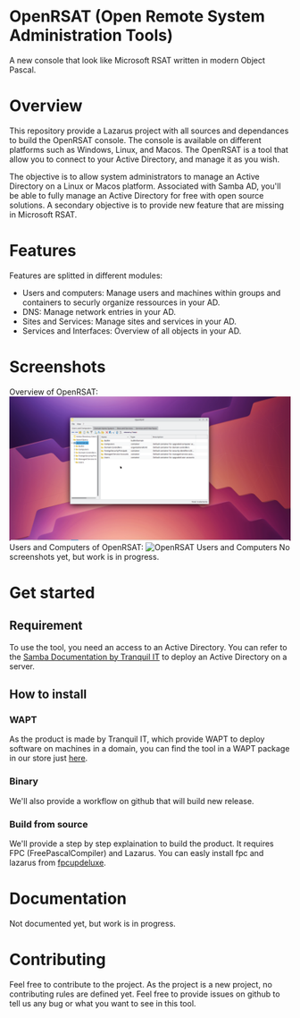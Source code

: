 # OpenRSAT (Open Remote System Administration Tools)
A new console that look like Microsoft RSAT written in modern Object Pascal.

# Overview
This repository provide a Lazarus project with all sources and dependances to build the OpenRSAT console.
The console is available on different platforms such as Windows, Linux, and Macos.
The OpenRSAT is a tool that allow you to connect to your Active Directory, and manage it as you wish.

The objective is to allow system administrators to manage an Active Directory on a Linux or Macos platform.
Associated with Samba AD, you'll be able to fully manage an Active Directory for free with open source solutions.
A secondary objective is to provide new feature that are missing in Microsoft RSAT.

# Features
Features are splitted in different modules:
- Users and computers: Manage users and machines within groups and containers to securly organize ressources in your AD. 
- DNS: Manage network entries in your AD.
- Sites and Services: Manage sites and services in your AD.
- Services and Interfaces: Overview of all objects in your AD.

# Screenshots
Overview of OpenRSAT:
![](./assets/Screenshots/OpenRSAT%20-%20Overview.gif "OpenRSAT overview")
Users and Computers of OpenRSAT:
![](./assets/Screenshots/OpenRSAT%20-%20ADUC.gif "OpenRSAT Users and Computers")
No screenshots yet, but work is in progress.

# Get started
## Requirement
To use the tool, you need an access to an Active Directory. You can refer to the [Samba Documentation by Tranquil IT](https://samba.tranquil.it/doc/fr/#) to deploy an Active Directory on a server.

## How to install
### WAPT
As the product is made by Tranquil IT, which provide WAPT to deploy software on machines in a domain, you can find the tool in a WAPT package in our store just [here](https://wapt.tranquil.it/store/fr/tis-openrsat).
### Binary
We'll also provide a workflow on github that will build new release.
### Build from source
We'll provide a step by step explaination to build the product. It requires FPC (FreePascalCompiler) and Lazarus.
You can easly install fpc and lazarus from [fpcupdeluxe](https://github.com/LongDirtyAnimAlf/fpcupdeluxe).

# Documentation
Not documented yet, but work is in progress.

# Contributing
Feel free to contribute to the project. As the project is a new project, no contributing rules are defined yet.
Feel free to provide issues on github to tell us any bug or what you want to see in this tool.